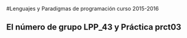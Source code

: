 #Lenguajes y Paradigmas de programación curso 2015-2016

## El número de grupo LPP_43 y Práctica prct03




